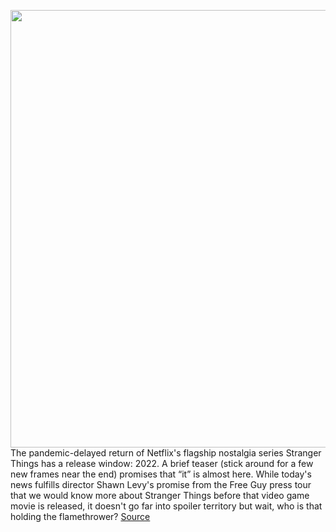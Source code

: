 <img src='https://cdn.vox-cdn.com/thumbor/LJy7MJIhdaERjFRCIAmcUMM5zTM=/0x0:2400x1200/1200x800/filters:focal(1008x408:1392x792)/cdn.vox-cdn.com/uploads/chorus_image/image/69688061/E8HB0J_WQAE3Ojg.0.jpg' width='700px' /><br/>
The pandemic-delayed return of Netflix's flagship nostalgia series Stranger Things has a release window: 2022. A brief teaser (stick around for a few new frames near the end) promises that “it” is almost here. While today's news fulfills director Shawn Levy's promise from the Free Guy press tour that we would know more about Stranger Things before that video game movie is released, it doesn't go far into spoiler territory but wait, who is that holding the flamethrower?
<a href='https://www.theverge.com/2021/8/6/22612753/netflix-stranger-things-season-four-release-date'> Source <a/>